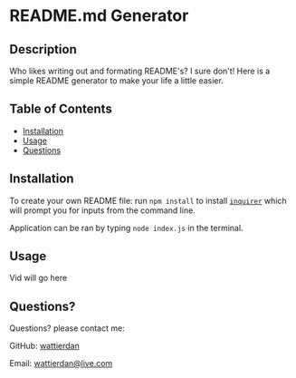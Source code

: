 # README.md Generator
  
  ## Description 
  
  Who likes writing out and formating README's? I sure don't! Here is a simple README generator to make your life a little easier.
  ## Table of Contents
  * [Installation](#installation)
  * [Usage](#usage)
  * [Questions](#questions)

  ## Installation
  
  To create your own README file: run `npm install` to install [`inquirer`](https://www.npmjs.com/package/inquirer) which will prompt you for inputs from the command line.

  Application can be ran by typing `node index.js` in the terminal. 
  
  ## Usage 
  
  Vid will go here
  
  ## Questions?
  Questions? please contact me:
 
  GitHub: [wattierdan](https://github.com/wattierdan)
  
  Email: wattierdan@live.com
  